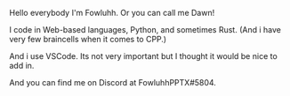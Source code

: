 Hello everybody
I'm Fowluhh. Or you can call me Dawn!

I code in Web-based languages, Python, and sometimes Rust.
(And i have very few braincells when it comes to CPP.)

And i use VSCode. Its not very important but I thought it would be nice to add in.

And you can find me on Discord at FowluhhPPTX#5804.
